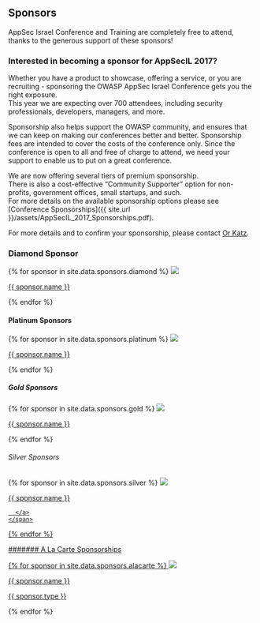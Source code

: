 ---
---

## Sponsors

AppSec Israel Conference and Training are completely free to attend, thanks to the generous support of these sponsors! 

### Interested in becoming a sponsor for AppSecIL 2017? 

Whether you have a product to showcase, offering a service, or you are recruiting - sponsoring the OWASP AppSec Israel Conference gets you the right exposure.   
This year we are expecting over 700 attendees, including security professionals, developers, managers, and more.

Sponsorship also helps support the OWASP community, and ensures that we can keep on making our conferences better and better. Sponsorship fees are intended to cover the costs of the conference only. Since the conference is open to all and free of charge to attend, we need your support to enable us to put on a great conference.

We are now offering several tiers of premium sponsorship.   
There is also a cost-effective “Community Supporter” option for non-profits, government offices, small startups, and such.   
For more details on the available sponsorship options please see [Conference Sponsorships]({{ site.url }}/assets/AppSecIL_2017_Sponsorships.pdf).

For more details and to confirm your sponsorship, please contact [Or Katz](mailto:katz3112@gmail.com). 

### Diamond Sponsor 
<div>
  {% for sponsor in site.data.sponsors.diamond %}
    <span class="sponsor diamond-sponsor">
      <a href="{{ sponsor.url }}" title="{{ sponsor.name }}">
        <img src="assets/img/Sponsors/{{ sponsor.image }}"> 
        <p>{{ sponsor.name }}</p>
      </a>
    </span>
{% endfor %}
</div>

#### Platinum Sponsors
<div>
  {% for sponsor in site.data.sponsors.platinum %}
    <span class="sponsor platinum-sponsor">
      <a href="{{ sponsor.url }}" title="{{ sponsor.name }}">
        <img src="assets/img/Sponsors/{{ sponsor.image }}"> 
        <p>{{ sponsor.name }}</p>
      </a>
    </span>
{% endfor %}
</div>


##### Gold Sponsors 
<div>
  {% for sponsor in site.data.sponsors.gold %}
    <span class="sponsor gold-sponsor">
      <a href="{{ sponsor.url }}" title="{{ sponsor.name }}">
        <img src="assets/img/Sponsors/{{ sponsor.image }}"> 
        <p>{{ sponsor.name }}</p>
      </a>
    </span>
{% endfor %}
</div>


###### Silver Sponsors
<div>
  {% for sponsor in site.data.sponsors.silver %}
    <span class="sponsor silver-sponsor">
      <a href="{{ sponsor.url }}" title="{{ sponsor.name }}">
        <img src="assets/img/Sponsors/{{ sponsor.image }}"> 
        <p>{{ sponsor.name }}</p>
        
      </a>
    </span>
{% endfor %}
</div>

####### A La Carte Sponsorships
<div>
  {% for sponsor in site.data.sponsors.alacarte %}
    <span class="sponsor alacarte-sponsor">
      <a href="{{ sponsor.url }}" title="{{ sponsor.name }}">
        <img src="assets/img/Sponsors/{{ sponsor.image }}"> 
        <p>{{ sponsor.name }}</p>
        <p>{{ sponsor.type }}</p>
      </a>
    </span>
{% endfor %}
</div>

